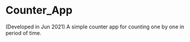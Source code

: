 # Counter_App
(Developed in Jun 2021) A simple counter app for counting one by one in period of time. 